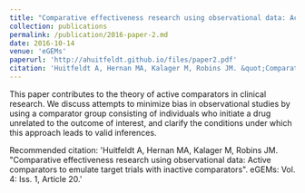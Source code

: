 ```yaml
---
title: "Comparative effectiveness research using observational data: Active comparators to emulate target trials with inactive comparators"
collection: publications
permalink: /publication/2016-paper-2.md
date: 2016-10-14
venue: 'eGEMs'
paperurl: 'http://ahuitfeldt.github.io/files/paper2.pdf'
citation: 'Huitfeldt A, Hernan MA, Kalager M, Robins JM. &quot;Comparative effectiveness research using observational data: Active comparators to emulate target trials with inactive comparators&quot;. eGEMs: Vol. 4: Iss. 1, Article 20.'
---
```


This paper contributes to the theory of active comparators in clinical research. We discuss attempts to minimize bias in observational studies by using a comparator group consisting of individuals who initiate a drug unrelated to the outcome of interest, and clarify the conditions under which this approach leads to valid inferences.

Recommended citation: 'Huitfeldt A, Hernan MA, Kalager M, Robins JM. &quot;Comparative effectiveness research using observational data: Active comparators to emulate target trials with inactive comparators&quot;. eGEMs: Vol. 4: Iss. 1, Article 20.'